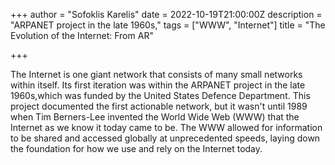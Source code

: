 +++ author = "Sofoklis Karelis" date = 2022-10-19T21:00:00Z description = "ARPANET project in the late 1960s," tags = ["WWW", "Internet"] title = "The Evolution of the Internet: From AR"

+++ 

The Internet is one giant network that consists of many small networks within itself. Its first iteration was within the ARPANET project in the late 1960s,which was funded by the United States Defence Department. This project documented the first actionable network, but it wasn't until 1989 when Tim Berners-Lee invented the World Wide Web (WWW) that the Internet as we know it today came to be. The WWW allowed for information to be shared and accessed globally at unprecedented speeds, laying down the foundation for how we use and rely on the Internet today.

